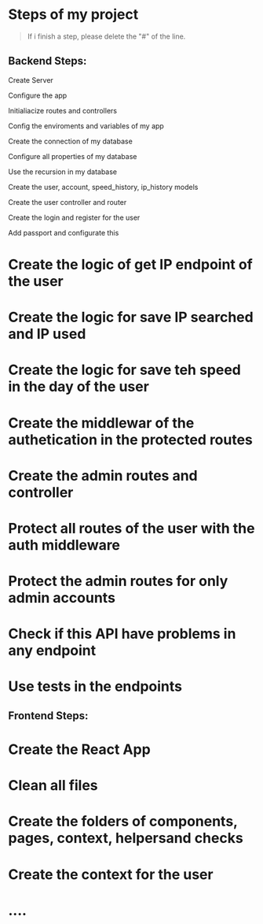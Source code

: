 # Steps of my project

> If i finish a step, please delete the "#" of the line.

## Backend Steps:

 Create Server

 Configure the app

 Initialiacize routes and controllers

 Config the enviroments and variables of my app

 Create the connection of my database

 Configure all properties of my database

 Use the recursion in my database

 Create the user, account, speed_history, ip_history models

 Create the user controller and router

 Create the login and register for the user

 Add passport and configurate this
 
# Create the logic of get IP endpoint of the user

# Create the logic for save IP searched and IP used

# Create the logic for save teh speed in the day of the user

# Create the middlewar of the authetication in the protected routes

# Create the admin routes and controller

# Protect all routes of the user with the auth middleware

# Protect the admin routes for only admin accounts

# Check if this API have problems in any endpoint

# Use tests in the endpoints




## Frontend Steps:

# Create the React App

# Clean all files

# Create the folders of components, pages, context, helpersand checks

# Create the context for the user

# ....
